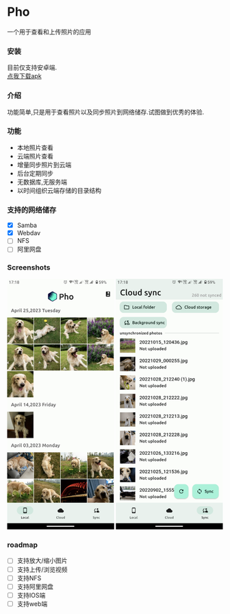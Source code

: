 # Pho
一个用于查看和上传照片的应用

### 安装
目前仅支持安卓端.  
[点我下载apk](https://github.com/fregie/pho/releases/download/v1.0.0/pho-release-1-1.0.0.apk)

### 介绍
功能简单,只是用于查看照片以及同步照片到网络储存.试图做到优秀的体验.

### 功能
* 本地照片查看
* 云端照片查看
* 增量同步照片到云端
* 后台定期同步
* 无数据库,无服务端
* 以时间组织云端存储的目录结构

### 支持的网络储存
- [x] Samba
- [x] Webdav
- [ ] NFS
- [ ] 阿里网盘

### Screenshots
<img src="assets/screenshot/Screenshot_01.png" width="250">
<img src="assets/screenshot/Screenshot_02.png" width="250">

### roadmap
- [ ] 支持放大/缩小图片
- [ ] 支持上传/浏览视频
- [ ] 支持NFS
- [ ] 支持阿里网盘
- [ ] 支持IOS端
- [ ] 支持web端